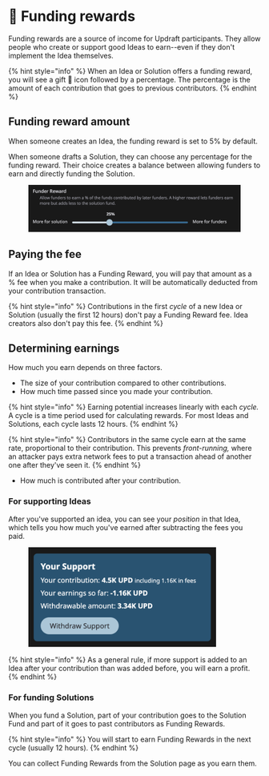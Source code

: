 # 🎁 Funding rewards

Funding rewards are a source of income for Updraft participants. They allow people who create or support good Ideas to earn--even if they don't implement the Idea themselves.

{% hint style="info" %}
When an Idea or Solution offers a funding reward, you will see a gift 🎁 icon followed by a percentage. The percentage is the amount of each contribution that goes to previous contributors.
{% endhint %}

## Funding reward amount

When someone creates an Idea, the funding reward is set to 5% by default.

When someone drafts a Solution,  they can choose any percentage for the funding reward. Their choice creates a balance between allowing funders to earn and directly funding the Solution.

<figure><img src="../.gitbook/assets/funder-reward-slider.png" alt=""><figcaption></figcaption></figure>

## Paying the fee

If an Idea or Solution has a Funding Reward, you will pay that amount as a % fee when you make a contribution. It will be automatically deducted from your contribution transaction.

{% hint style="info" %}
Contributions in the first _cycle_ of a new Idea or Solution (usually the first 12 hours) don't pay a Funding Reward fee. Idea creators also don't pay this fee.
{% endhint %}

## Determining earnings

How much you earn depends on three factors.

* The size of your contribution compared to other contributions.
* How much time passed since you made your contribution.

{% hint style="info" %}
Earning potential increases linearly with each _cycle._ A cycle is a time period used for calculating rewards. For most Ideas and Solutions, each cycle lasts 12 hours.
{% endhint %}

{% hint style="info" %}
Contributors in the same cycle earn at the same rate, proportional to their contribution. This prevents _front-running,_ where an attacker pays extra network fees to put a transaction ahead of another one after they've seen it.
{% endhint %}

* How much is contributed after your contribution.

### For supporting Ideas

After you've supported an idea, you can see your _position_ in that Idea, which tells you how much you've earned after subtracting the fees you paid.

<figure><img src="../.gitbook/assets/Idea-Support.png" alt="" width="375"><figcaption></figcaption></figure>

{% hint style="info" %}
As a general rule, if more support is added to an Idea after your contribution than was added before, you will earn a profit.
{% endhint %}

### For funding Solutions

When you fund a Solution, part of your contribution goes to the Solution Fund and part of it goes to past contributors as Funding Rewards.

{% hint style="info" %}
You will start to earn Funding Rewards in the next cycle (usually 12 hours).
{% endhint %}

You can collect Funding Rewards from the Solution page as you earn them.



